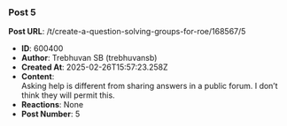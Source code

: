 ### Post 5
**Post URL**: /t/create-a-question-solving-groups-for-roe/168567/5
- **ID**: 600400
- **Author**: Trebhuvan SB (trebhuvansb)
- **Created At**: 2025-02-26T15:57:23.258Z
- **Content**:  
  Asking help is different from sharing answers in a public forum. I don’t think they will permit this.
- **Reactions**: None
- **Post Number**: 5

